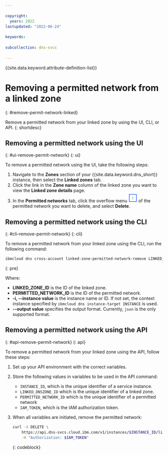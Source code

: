 ```yaml
---

copyright:
  years: 2022
lastupdated: "2022-06-24"

keywords:

subcollection: dns-svcs

---
```


{{site.data.keyword.attribute-definition-list}}

# Removing a permitted network from a linked zone
{: #remove-permit-network-linked}

Remove a permitted network from your linked zone by using the UI, CLI, or API.
{: shortdesc}

## Removing a permitted network using the UI
{: #ui-remove-permit-network}
{: ui}

To remove a permitted network using the UI, take the following steps:

1. Navigate to the **Zones** section of your {{site.data.keyword.dns_short}} instance, then select the **Linked zones** tab.
1. Click the link in the **Zone name** column of the linked zone you want to view the **Linked zone details** page.
1. In the **Permitted networks** tab, click the overflow menu ![Overflow menu icon](images/overflow-icon.png "Overflow menu icon") of the permitted network you want to delete, and select **Delete**.

## Removing a permitted network using the CLI
{: #cli-remove-permit-network}
{: cli}

To remove a permitted network from your linked zone using the CLI, run the following command:

```sh
ibmcloud dns cross-account linked-zone-permitted-network-remove LINKED_ZONE_ID PERMITTED_NETWORK_ID [-i, --instance INSTANCE] [--output FORMAT]
```
{: pre}

Where:

* **LINKED_ZONE_ID** is the ID of the linked zone.
* **PERMITTED_NETWORK_ID** is the ID of the permitted network.
* **-i, --instance value** is the instance name or ID. If not set, the context instance specified by `ibmcloud dns instance-target INSTANCE` is used.
* **--output value** specifies the output format. Currently, `json` is the only supported format.

## Removing a permitted network using the API
{: #api-remove-permit-network}
{: api}

To remove a permitted network from your linked zone using the API, follow these steps:

1. Set up your API environment with the correct variables.
1. Store the following values in variables to be used in the API command:
    * `INSTANCE_ID`, which is the unique identifier of a service instance.
    * `LINKED_DNSZONE_ID` which is the unique identifier of a linked zone.
    * `PERMITTED_NETWORK_ID` which is the unique identifier of a permitted network
    * `IAM_TOKEN`, which is the IAM authorization token.
1. When all variables are initiated, remove the permitted network:

    ```sh
    curl -X DELETE \
        https://api.dns-svcs.cloud.ibm.com/v1/instances/$INSTANCE_ID/linked_dnszones/$LINKED_DNSZONE_ID/permitted_networks/$PERMITTED_NETWORK_ID \
        -H "Authorization: $IAM_TOKEN"
    ```
    {: codeblock}


